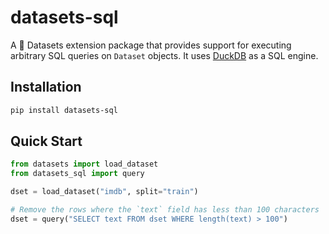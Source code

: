 # datasets-sql

A 🤗 Datasets extension package that provides support for executing arbitrary SQL queries on `Dataset` objects. It uses [DuckDB](https://duckdb.org/) as a SQL engine.

## Installation

```bash
pip install datasets-sql
```

## Quick Start

```python
from datasets import load_dataset
from datasets_sql import query

dset = load_dataset("imdb", split="train")

# Remove the rows where the `text` field has less than 100 characters
dset = query("SELECT text FROM dset WHERE length(text) > 100")
```